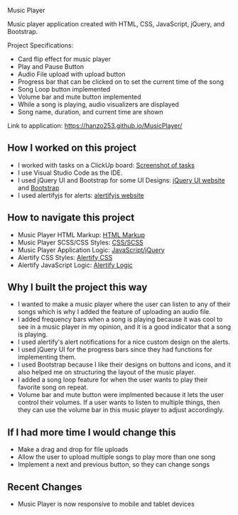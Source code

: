 Music Player

Music player application created with HTML, CSS, JavaScript, jQuery, and Bootstrap.

Project Specifications:

- Card flip effect for music player
- Play and Pause Button
- Audio File upload with upload button
- Progress bar that can be clicked on to set the current time of the song
- Song Loop button implemented
- Volume bar and mute button implemented
- While a song is playing, audio visualizers are displayed
- Song name, duration, and current time are shown

Link to application: https://hanzo253.github.io/MusicPlayer/

## How I worked on this project

- I worked with tasks on a ClickUp board: [Screenshot of tasks](https://lensdump.com/i/ZxaKvP)
- I use Visual Studio Code as the IDE.
- I used jQuery UI and Bootstrap for some UI Designs: [jQuery UI website](https://jqueryui.com/) and [Bootstrap](https://getbootstrap.com/)
- I used alertifyjs for alerts: [alertifyjs website](https://alertifyjs.com/)

## How to navigate this project

- Music Player HTML Markup: [HTML Markup](https://github.com/Hanzo253/MusicPlayer/blob/master/index.html)
- Music Player SCSS/CSS Styles: [CSS/SCSS](https://github.com/Hanzo253/MusicPlayer/blob/master/styles.scss)
- Music Player Application Logic: [JavaScript/jQuery](https://github.com/Hanzo253/MusicPlayer/blob/master/main.js)
- Alertify CSS Styles: [Alertify CSS](https://github.com/Hanzo253/MusicPlayer/blob/master/alertify.css)
- Alertify JavaScript Logic: [Alertify Logic](https://github.com/Hanzo253/MusicPlayer/blob/master/alertify.js)

## Why I built the project this way

- I wanted to make a music player where the user can listen to any of their songs which is why I added the feature of uploading an audio file.
- I added frequency bars when a song is playing because it was cool to see in a music player in my opinion, and it is a good indicator that a song is playing.
- I used alertify's alert notifications for a nice custom design on the alerts.
- I used jQuery UI for the progress bars since they had functions for implementing them.
- I used Bootstrap because I like their designs on buttons and icons, and it also helped me on structuring the layout of the music player.
- I added a song loop feature for when the user wants to play their favorite song on repeat.
- Volume bar and mute button were implmented because it lets the user control their volumes. If a user wants to listen to multiple things, then they can use the volume bar in this music player to adjust accordingly.

## If I had more time I would change this

- Make a drag and drop for file uploads
- Allow the user to upload multiple songs to play more than one song
- Implement a next and previous button, so they can change songs

## Recent Changes

- Music Player is now responsive to mobile and tablet devices
